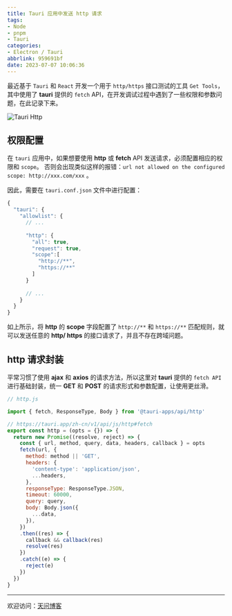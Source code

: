 ```yaml
---
title: Tauri 应用中发送 http 请求
tags:
- Node
- pnpm
- Tauri
categories:
- Electron / Tauri
abbrlink: 959691bf
date: 2023-07-07 10:06:36
---
```


最近基于 `Tauri` 和 `React` 开发一个用于 `http/https` 接口测试的工具 `Get Tools`，其中使用了 **tauri** 提供的 `fetch` API，在开发调试过程中遇到了一些权限和参数问题，在此记录下来。 

![Tauri Http](https://tiven.cn/static/img/img-post-tools-01-tE7rIxba_VxgZRYkVBUtC.jpg)

[//]: # (<!-- more -->)

## 权限配置

在 `tauri` 应用中，如果想要使用 **http** 或 **fetch** API 发送请求，必须配置相应的权限和 `scope`。
否则会出现类似这样的报错：`url not allowed on the configured scope: http://xxx.com/xxx` 。

因此，需要在 `tauri.conf.json` 文件中进行配置：

```js 
{
  "tauri": {
    "allowlist": {
      // ...
      
      "http": {
        "all": true,
        "request": true,
        "scope":[
          "http://**",
          "https://**"
        ]
      }
      
      // ...
    }
  }
}
```

如上所示，将 **http** 的 **scope** 字段配置了 `http://**` 和 `https://**` 匹配规则，就可以发送任意的 **http/ https** 的接口请求了，并且不存在跨域问题。

## http 请求封装

平常习惯了使用 **ajax** 和 **axios** 的请求方法，所以这里对 **tauri** 提供的 `fetch API` 进行基础封装，统一 **GET** 和 **POST** 的请求形式和参数配置，让使用更丝滑。

```js
// http.js

import { fetch, ResponseType, Body } from '@tauri-apps/api/http'

// https://tauri.app/zh-cn/v1/api/js/http#fetch
export const http = (opts = {}) => {
  return new Promise((resolve, reject) => {
    const { url, method, query, data, headers, callback } = opts
    fetch(url, {
      method: method || 'GET',
      headers: {
        'content-type': 'application/json',
        ...headers,
      },
      responseType: ResponseType.JSON,
      timeout: 60000,
      query: query,
      body: Body.json({
        ...data,
      }),
    })
    .then((res) => {
      callback && callback(res)
      resolve(res)
    })
    .catch((e) => {
      reject(e)
    })
  })
}
```


---

欢迎访问：[天问博客](https://tiven.cn/p/959691bf/ "天问博客-专注于大前端技术")


